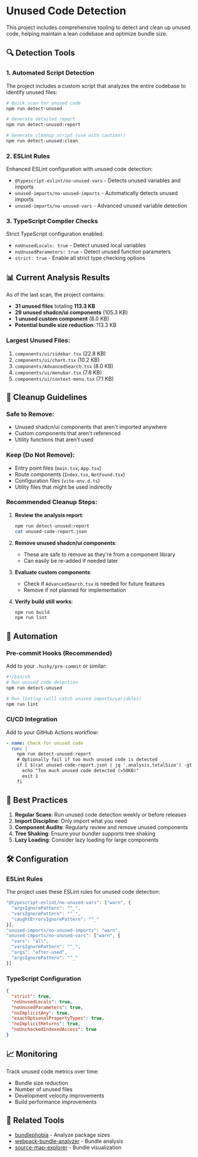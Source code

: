 # Unused Code Detection

This project includes comprehensive tooling to detect and clean up unused code, helping maintain a lean codebase and optimize bundle size.

## 🔍 Detection Tools

### 1. Automated Script Detection

The project includes a custom script that analyzes the entire codebase to identify unused files:

```bash
# Quick scan for unused code
npm run detect-unused

# Generate detailed report
npm run detect-unused:report

# Generate cleanup script (use with caution!)
npm run detect-unused:clean
```

### 2. ESLint Rules

Enhanced ESLint configuration with unused code detection:

- `@typescript-eslint/no-unused-vars` - Detects unused variables and imports
- `unused-imports/no-unused-imports` - Automatically detects unused imports
- `unused-imports/no-unused-vars` - Advanced unused variable detection

### 3. TypeScript Compiler Checks

Strict TypeScript configuration enabled:

- `noUnusedLocals: true` - Detect unused local variables
- `noUnusedParameters: true` - Detect unused function parameters
- `strict: true` - Enable all strict type checking options

## 📊 Current Analysis Results

As of the last scan, the project contains:

- **31 unused files** totaling **113.3 KB**
- **29 unused shadcn/ui components** (105.3 KB)
- **1 unused custom component** (8.0 KB)
- **Potential bundle size reduction**: 113.3 KB

### Largest Unused Files:
1. `components/ui/sidebar.tsx` (22.8 KB)
2. `components/ui/chart.tsx` (10.2 KB)
3. `components/AdvancedSearch.tsx` (8.0 KB)
4. `components/ui/menubar.tsx` (7.8 KB)
5. `components/ui/context-menu.tsx` (7.1 KB)

## 🧹 Cleanup Guidelines

### Safe to Remove:
- Unused shadcn/ui components that aren't imported anywhere
- Custom components that aren't referenced
- Utility functions that aren't used

### Keep (Do Not Remove):
- Entry point files (`main.tsx`, `App.tsx`)
- Route components (`Index.tsx`, `NotFound.tsx`)
- Configuration files (`vite-env.d.ts`)
- Utility files that might be used indirectly

### Recommended Cleanup Steps:

1. **Review the analysis report**:
   ```bash
   npm run detect-unused:report
   cat unused-code-report.json
   ```

2. **Remove unused shadcn/ui components**:
   - These are safe to remove as they're from a component library
   - Can easily be re-added if needed later

3. **Evaluate custom components**:
   - Check if `AdvancedSearch.tsx` is needed for future features
   - Remove if not planned for implementation

4. **Verify build still works**:
   ```bash
   npm run build
   npm run lint
   ```

## 🔄 Automation

### Pre-commit Hooks (Recommended)

Add to your `.husky/pre-commit` or similar:

```bash
#!/bin/sh
# Run unused code detection
npm run detect-unused

# Run linting (will catch unused imports/variables)
npm run lint
```

### CI/CD Integration

Add to your GitHub Actions workflow:

```yaml
- name: Check for unused code
  run: |
    npm run detect-unused:report
    # Optionally fail if too much unused code is detected
    if [ $(cat unused-code-report.json | jq '.analysis.totalSize') -gt 51200 ]; then
      echo "Too much unused code detected (>50KB)"
      exit 1
    fi
```

## 🎯 Best Practices

1. **Regular Scans**: Run unused code detection weekly or before releases
2. **Import Discipline**: Only import what you need
3. **Component Audits**: Regularly review and remove unused components
4. **Tree Shaking**: Ensure your bundler supports tree shaking
5. **Lazy Loading**: Consider lazy loading for large components

## 🛠️ Configuration

### ESLint Rules

The project uses these ESLint rules for unused code detection:

```javascript
"@typescript-eslint/no-unused-vars": ["warn", { 
  "argsIgnorePattern": "^_",
  "varsIgnorePattern": "^_",
  "caughtErrorsIgnorePattern": "^_"
}],
"unused-imports/no-unused-imports": "warn",
"unused-imports/no-unused-vars": ["warn", {
  "vars": "all",
  "varsIgnorePattern": "^_",
  "args": "after-used",
  "argsIgnorePattern": "^_"
}]
```

### TypeScript Configuration

```json
{
  "strict": true,
  "noUnusedLocals": true,
  "noUnusedParameters": true,
  "noImplicitAny": true,
  "exactOptionalPropertyTypes": true,
  "noImplicitReturns": true,
  "noUncheckedIndexedAccess": true
}
```

## 📈 Monitoring

Track unused code metrics over time:

- Bundle size reduction
- Number of unused files
- Development velocity improvements
- Build performance improvements

## 🔗 Related Tools

- [bundlephobia](https://bundlephobia.com/) - Analyze package sizes
- [webpack-bundle-analyzer](https://github.com/webpack-contrib/webpack-bundle-analyzer) - Bundle analysis
- [source-map-explorer](https://github.com/danvk/source-map-explorer) - Bundle visualization